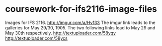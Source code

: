 # coursework-for-ifs2116-image-files
Images for IFS 2116.
http://imgur.com/a/Hv133
The imgur link leads to the galleries for May 29/30, 1905.
The two following links lead to May 29 and May 30th respectively.
http://textuploader.com/58yqy
http://textuploader.com/58ycs

